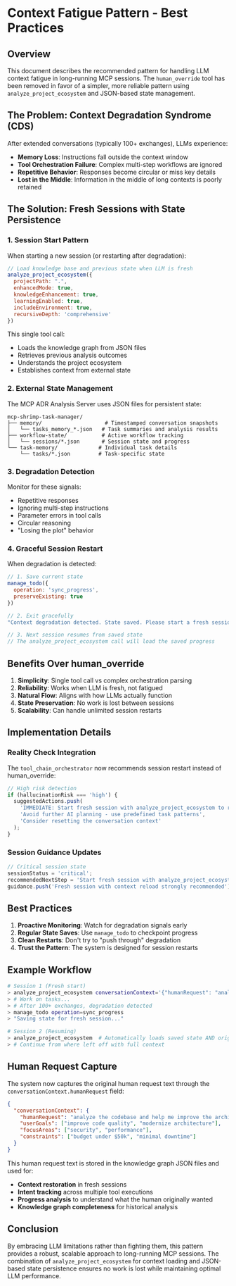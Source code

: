 # Context Fatigue Pattern - Best Practices

## Overview

This document describes the recommended pattern for handling LLM context fatigue in long-running MCP sessions. The `human_override` tool has been removed in favor of a simpler, more reliable pattern using `analyze_project_ecosystem` and JSON-based state management.

## The Problem: Context Degradation Syndrome (CDS)

After extended conversations (typically 100+ exchanges), LLMs experience:
- **Memory Loss**: Instructions fall outside the context window
- **Tool Orchestration Failure**: Complex multi-step workflows are ignored
- **Repetitive Behavior**: Responses become circular or miss key details
- **Lost in the Middle**: Information in the middle of long contexts is poorly retained

## The Solution: Fresh Sessions with State Persistence

### 1. Session Start Pattern

When starting a new session (or restarting after degradation):

```javascript
// Load knowledge base and previous state when LLM is fresh
analyze_project_ecosystem({
  projectPath: ".",
  enhancedMode: true,
  knowledgeEnhancement: true,
  learningEnabled: true,
  includeEnvironment: true,
  recursiveDepth: 'comprehensive'
})
```

This single tool call:
- Loads the knowledge graph from JSON files
- Retrieves previous analysis outcomes
- Understands the project ecosystem
- Establishes context from external state

### 2. External State Management

The MCP ADR Analysis Server uses JSON files for persistent state:

```
mcp-shrimp-task-manager/
├── memory/                    # Timestamped conversation snapshots
│   └── tasks_memory_*.json   # Task summaries and analysis results
├── workflow-state/           # Active workflow tracking
│   └── sessions/*.json       # Session state and progress
└── task-memory/             # Individual task details
    └── tasks/*.json         # Task-specific state
```

### 3. Degradation Detection

Monitor for these signals:
- Repetitive responses
- Ignoring multi-step instructions
- Parameter errors in tool calls
- Circular reasoning
- "Losing the plot" behavior

### 4. Graceful Session Restart

When degradation is detected:

```javascript
// 1. Save current state
manage_todo({ 
  operation: 'sync_progress',
  preserveExisting: true 
})

// 2. Exit gracefully
"Context degradation detected. State saved. Please start a fresh session."

// 3. Next session resumes from saved state
// The analyze_project_ecosystem call will load the saved progress
```

## Benefits Over human_override

1. **Simplicity**: Single tool call vs complex orchestration parsing
2. **Reliability**: Works when LLM is fresh, not fatigued
3. **Natural Flow**: Aligns with how LLMs actually function
4. **State Preservation**: No work is lost between sessions
5. **Scalability**: Can handle unlimited session restarts

## Implementation Details

### Reality Check Integration

The `tool_chain_orchestrator` now recommends session restart instead of human_override:

```javascript
// High risk detection
if (hallucinationRisk === 'high') {
  suggestedActions.push(
    'IMMEDIATE: Start fresh session with analyze_project_ecosystem to reload context',
    'Avoid further AI planning - use predefined task patterns',
    'Consider resetting the conversation context'
  );
}
```

### Session Guidance Updates

```javascript
// Critical session state
sessionStatus = 'critical';
recommendedNextStep = 'Start fresh session with analyze_project_ecosystem';
guidance.push('Fresh session with context reload strongly recommended');
```

## Best Practices

1. **Proactive Monitoring**: Watch for degradation signals early
2. **Regular State Saves**: Use `manage_todo` to checkpoint progress
3. **Clean Restarts**: Don't try to "push through" degradation
4. **Trust the Pattern**: The system is designed for session restarts

## Example Workflow

```bash
# Session 1 (Fresh start)
> analyze_project_ecosystem conversationContext='{"humanRequest": "analyze the codebase and help me improve the architecture"}'
> # Work on tasks...
> # After 100+ exchanges, degradation detected
> manage_todo operation=sync_progress
> "Saving state for fresh session..."

# Session 2 (Resuming)
> analyze_project_ecosystem  # Automatically loads saved state AND original human request
> # Continue from where left off with full context
```

## Human Request Capture

The system now captures the original human request text through the `conversationContext.humanRequest` field:

```json
{
  "conversationContext": {
    "humanRequest": "analyze the codebase and help me improve the architecture",
    "userGoals": ["improve code quality", "modernize architecture"],
    "focusAreas": ["security", "performance"],
    "constraints": ["budget under $50k", "minimal downtime"]
  }
}
```

This human request text is stored in the knowledge graph JSON files and used for:
- **Context restoration** in fresh sessions
- **Intent tracking** across multiple tool executions  
- **Progress analysis** to understand what the human originally wanted
- **Knowledge graph completeness** for historical analysis

## Conclusion

By embracing LLM limitations rather than fighting them, this pattern provides a robust, scalable approach to long-running MCP sessions. The combination of `analyze_project_ecosystem` for context loading and JSON-based state persistence ensures no work is lost while maintaining optimal LLM performance.